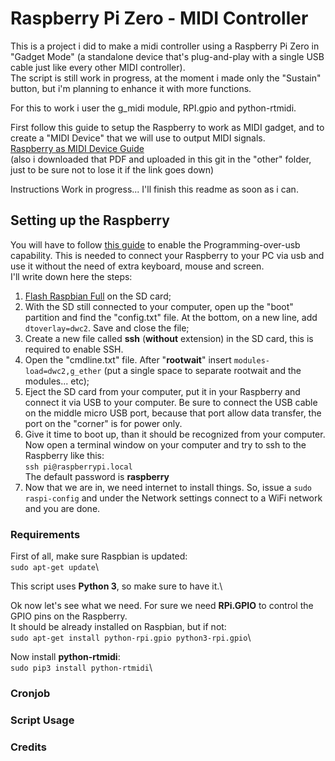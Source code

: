 
# Raspberry Pi Zero - MIDI Controller

This is a project i did to make a midi controller using a Raspberry Pi Zero in "Gadget Mode" (a standalone device that's plug-and-play with a single USB cable just like every other MIDI controller).\
The script is still work in progress, at the moment i made only the "Sustain" button, but i'm planning to enhance it with more functions.

For this to work i user the g_midi module, RPI.gpio and python-rtmidi.

First follow this guide to setup the Raspberry to work as MIDI gadget, and to create a "MIDI Device" that we will use to output MIDI signals.\
[Raspberry as MIDI Device Guide](https://ixdlab.itu.dk/wp-content/uploads/sites/17/2017/10/Setting-Up-Raspberry-Pi-for-MIDI.pdf)\
(also i downloaded that PDF and uploaded in this git in the "other" folder, just to be sure not to lose it if the link goes down)

Instructions Work in progress... I'll finish this readme as soon as i can.


## Setting up the Raspberry
You will have to follow [this guide](https://blog.gbaman.info/?p=791) to enable the Programming-over-usb capability. This is needed to connect your Raspberry to your PC via usb and use it without the need of extra keyboard, mouse and screen.\
I'll write down here the steps:
1. [Flash Raspbian Full](https://www.raspberrypi.org/downloads/raspbian/) on the SD card;
2. With the SD still connected to your computer, open up the "boot" partition and find the "config.txt" file. At the bottom, on a new line, add `dtoverlay=dwc2`. Save and close the file;
3. Create a new file called **ssh** (**without** extension) in the SD card, this is required to enable SSH.
4. Open the "cmdline.txt" file. After "**rootwait**" insert `modules-load=dwc2,g_ether` (put a single space to separate rootwait and the modules... etc);
5. Eject the SD card from your computer, put it in your Raspberry and connect it via USB to your computer. Be sure to connect the USB cable on the middle micro USB port, because that port allow data transfer, the port on the "corner" is for power only.
6. Give it time to boot up, than it should be recognized from your computer. Now open a terminal window on your computer and try to ssh to the Raspberry like this:\
`ssh pi@raspberrypi.local`\
The default password is **raspberry**
7. Now that we are in, we need internet to install things. So, issue a `sudo raspi-config` and under the Network settings connect to a WiFi network and you are done.

### Requirements
First of all, make sure Raspbian is updated:\
`sudo apt-get update`\

This script uses **Python 3**, so make sure to have it.\

Ok now let's see what we need. For sure we need **RPi.GPIO** to control the GPIO pins on the Raspberry.\
It should be already installed on Raspbian, but if not:\
`sudo apt-get install python-rpi.gpio python3-rpi.gpio`\

Now install **python-rtmidi**:\
`sudo pip3 install python-rtmidi`\

### Cronjob

### Script Usage

### Credits
